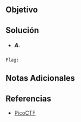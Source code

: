 ## Objetivo
## Solución
- ##### A.
```
Flag: 
```
## Notas Adicionales
## Referencias
- [PicoCTF](https://play.picoctf.org)